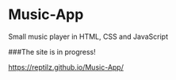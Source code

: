 # Music-App
Small music player in HTML, CSS and JavaScript

###The site is in progress! 

https://reptilz.github.io/Music-App/
